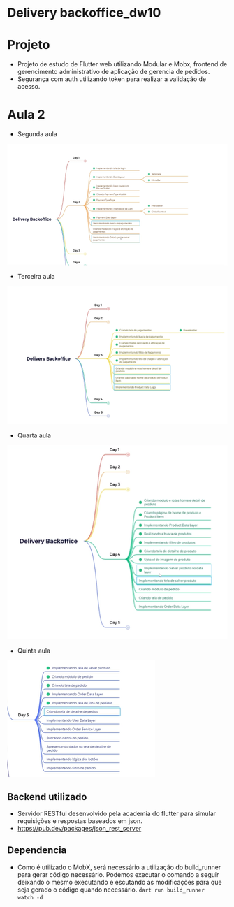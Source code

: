 # Delivery backoffice_dw10


# Projeto
- Projeto de estudo de Flutter web utilizando Modular e Mobx, frontend de gerencimento administrativo de aplicação de gerencia de pedidos.
- Segurança com auth utilizando token para realizar a validação de acesso.

# Aula 2
- Segunda aula

<img src="read_image/aula2.png"></img>

- Terceira aula

<img src="read_image/aula3.png"></img>

- Quarta aula

<img src="read_image/aula4.png"></img>

- Quinta aula

<img src="read_image/aula5.png"></img>

## Backend utilizado 
- Servidor RESTful desenvolvido pela academia do flutter para simular requisições e respostas baseados em json.
- <a>https://pub.dev/packages/json_rest_server</a>

## Dependencia
- Como é utilizado o MobX, será necessário a utilização do build_runner para gerar código necessário. Podemos executar o comando a seguir deixando o mesmo executando e escutando as modificações para que seja gerado o código quando necessário. <code>dart run build_runner watch -d</code>

